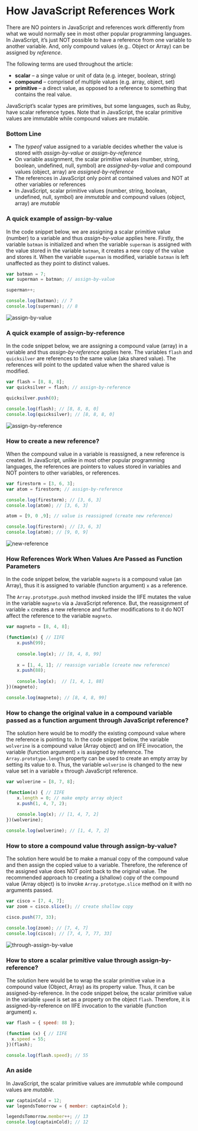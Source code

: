 # How JavaScript References Work

There are NO pointers in JavaScript and references work differently from what we would normally see in most other popular programming languages. In JavaScript, it’s just NOT possible to have a reference from one variable to another variable. And, only compound values (e.g.. Object or Array) can be assigned by _reference_.

The following terms are used throughout the article:

- **scalar** – a singe value or unit of data (e.g. integer, boolean, string)
- **compound** – comprised of multiple values (e.g. array, object, set)
- **primitive** – a direct value, as opposed to a reference to something that contains the real value.

JavaScript’s scalar types are primitives, but some languages, such as Ruby, have scalar reference types. Note that in JavaScript, the scalar primitive values are immutable while compound values are mutable.

### Bottom Line

- The _typeof_ value assigned to a variable decides whether the value is stored with _assign-by-value_ or _assign-by-reference_
- On variable assignment, the scalar primitive values (number, string, boolean, undefined, null, symbol) are _assigned-by-value_ and compound values (object, array) are _assigned-by-reference_
- The references in JavaScript only point at contained values and NOT at other variables or references
- In JavaScript, scalar primitive values (number, string, boolean, undefined, null, symbol) are _immutable_ and compound values (object, array) are _mutable_

### A quick example of assign-by-value

In the code snippet below, we are assigning a scalar primitive value (number) to a variable and thus _assign-by-value_ applies here. Firstly, the variable `batman` is initialized and when the variable `superman` is assigned with the value stored in the variable `batman`, it creates a new copy of the value and stores it. When the variable `superman` is modified, variable `batman` is left unaffected as they point to distinct values.

```javascript
var batman = 7;
var superman = batman; // assign-by-value

superman++;

console.log(batman); // 7
console.log(superman); // 8
```

![assign-by-value](../assets/javascript-001/assign-by-value.png)

### A quick example of assign-by-reference

In the code snippet below, we are assigning a compound value (array) in a variable and thus _assign-by-reference_ applies here. The variables `flash` and `quicksilver` are references to the same value (aka shared value). The references will point to the updated value when the shared value is modified.

```javascript
var flash = [8, 8, 8];
var quicksilver = flash; // assign-by-reference

quicksilver.push(0);

console.log(flash); // [8, 8, 8, 0]
console.log(quicksilver); // [8, 8, 8, 0]
```

![assign-by-reference](../assets/javascript-001/assign-by-reference.png)

### How to create a new reference?

When the compound value in a variable is reassigned, a new reference is created. In JavaScript, unlike in most other popular programming languages, the references are pointers to values stored in variables and NOT pointers to other variables, or references.

```javascript
var firestorm = [3, 6, 3];
var atom = firestorm; // assign-by-reference

console.log(firestorm); // [3, 6, 3]
console.log(atom); // [3, 6, 3]

atom = [9, 0 ,9]; // value is reassigned (create new reference)

console.log(firestorm); // [3, 6, 3]
console.log(atom); // [9, 0, 9]
```

![new-reference](../assets/javascript-001/new-reference.png)

### How References Work When Values Are Passed as Function Parameters

In the code snippet below, the variable `magneto` is a compound value (an Array), thus it is assigned to variable (function argument) `x` as a reference.

The `Array.prototype.push` method invoked inside the IIFE mutates the value in the variable `magneto` via a JavaScript reference. But, the reassignment of variable `x` creates a new reference and further modifications to it do NOT affect the reference to the variable `magneto`.

```javascript
var magneto = [8, 4, 8];

(function(x) { // IIFE
    x.push(99);
    
    console.log(x); // [8, 4, 8, 99]
  
    x = [1, 4, 1]; // reassign variable (create new reference)
    x.push(88);
    
    console.log(x);  // [1, 4, 1, 88]
})(magneto);

console.log(magneto); // [8, 4, 8, 99]
```

### How to change the original value in a compound variable passed as a function argument through JavaScript reference?

The solution here would be to modify the existing compound value where the reference is pointing to. In the code snippet below, the variable `wolverine` is a compound value (Array object) and on IIFE invocation, the variable (function argument) `x` is assigned by reference. The `Array.prototype.length` property can be used to create an empty array by setting its value to `0`. Thus, the variable `wolverine` is changed to the new value set in a variable `x` through JavaScript reference.

```javascript
var wolverine = [8, 7, 8];

(function(x) { // IIFE
    x.length = 0; // make empty array object
    x.push(1, 4, 7, 2);
    
    console.log(x); // [1, 4, 7, 2]
})(wolverine);

console.log(wolverine); // [1, 4, 7, 2]
```

### How to store a compound value through assign-by-value?

The solution here would be to make a manual copy of the compound value and then assign the copied value to a variable. Therefore, the reference of the assigned value does NOT point back to the original value. The recommended approach to creating a (shallow) copy of the compound value (Array object) is to invoke `Array.prototype.slice` method on it with no arguments passed.

```javascript
var cisco = [7, 4, 7];
var zoom = cisco.slice(); // create shallow copy

cisco.push(77, 33);

console.log(zoom); // [7, 4, 7]
console.log(cisco); // [7, 4, 7, 77, 33]
```

![through-assign-by-value](../assets/javascript-001/through-assign-by-value.png)

### How to store a scalar primitive value through assign-by-reference?

The solution here would be to wrap the scalar primitive value in a compound value (Object, Array) as its property value. Thus, it can be assigned-by-reference. In the code snippet below, the scalar primitive value in the variable `speed` is set as a property on the object `flash`. Therefore, it is assigned-by-reference on IIFE invocation to the variable (function argument) `x`.

```javascript
var flash = { speed: 88 };

(function (x) { // IIFE
  x.speed = 55;
})(flash);

console.log(flash.speed); // 55
```

### An aside

In JavaScript, the scalar primitive values are _immutable_ while compound values are _mutable_.

```javascript
var captainCold = 12;
var legendsTomorrow = { member: captainCold };

legendsTomorrow.member++; // 13
console.log(captainCold); // 12
```
